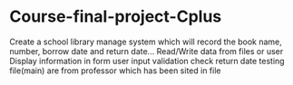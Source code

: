 # Course-final-project-Cplus
Create a school library manage system which will record the book name, number, borrow date and return date...
Read/Write data from files or user
Display information in form
user input validation
check return date
testing file(main) are from professor which has been sited in file
